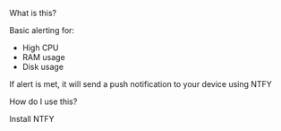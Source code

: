 What is this?

Basic alerting for:
- High CPU
- RAM usage
- Disk usage

If alert is met, it will send a push notification to your device using NTFY

How do I use this?

Install NTFY
